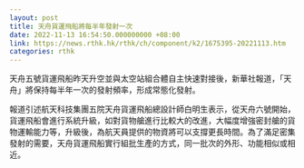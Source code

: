 ```yaml
---
layout: post
title: 天舟貨運飛船將每半年發射一次
date: 2022-11-13 16:54:50.000000000 +08:00
link: https://news.rthk.hk/rthk/ch/component/k2/1675395-20221113.htm
categories: rthk
---
```


天舟五號貨運飛船昨天升空並與太空站組合體自主快速對接後，新華社報道，「天舟」將保持每半年一次的發射頻率，形成常態化發射。

報道引述航天科技集團五院天舟貨運飛船總設計師白明生表示，從天舟六號開始，貨運飛船會進行系統升級，如對貨物艙進行比較大的改進，大幅度增強密封艙的貨物運輸能力等，升級後，為航天員提供的物資將可以支撐更長時間。為了滿足密集發射的需要，天舟貨運飛船實行組批生產的方式，同一批次的外形、功能相似或相近。
　
